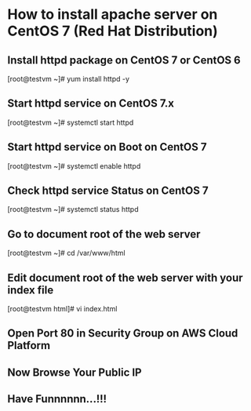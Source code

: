 # How to install apache server on CentOS 7 (Red Hat Distribution)

## Install httpd package on CentOS 7 or CentOS 6
[root@testvm ~]# yum install httpd -y

## Start httpd service on CentOS 7.x
[root@testvm ~]# systemctl start httpd


## Start httpd service on Boot on CentOS 7
[root@testvm ~]# systemctl enable httpd

## Check httpd service Status on CentOS 7
[root@testvm ~]# systemctl status httpd

## Go to document root of the web server
[root@testvm ~]# cd /var/www/html

## Edit document root of the web server with your index file
[root@testvm html]# vi index.html

## Open Port 80 in Security Group on AWS Cloud Platform

## Now Browse Your Public IP 

## Have Funnnnnn...!!!


